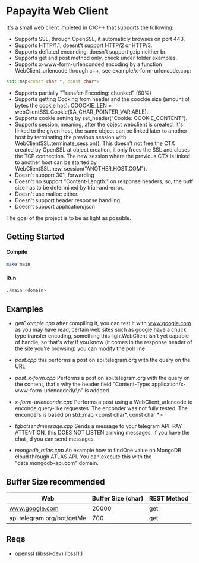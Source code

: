 # Papayita Web Client
It's a small web client impleted in C/C++ that supports the following:
- Supports SSL, through OpenSSL, it automaticly browses on port 443. 
- Supports HTTP/1.1, doesnt't support HTTP/2 or HTTP/3.
- Supports deflated enconding, doesn't support gzip neither br.
- Supports get and post method only, check under folder examples.
- Supports x-www-form-urlenconded encoding by a function WebClient_urlencode through c++, see example/x-form-urlencode.cpp:
```c++
std::map<const char *, const char*>
```
- Supports partially "Transfer-Encoding: chunked" (60%)
- Supports getting Cooking from header and the coockie size (amount of bytes the cookie has): COOCKIE_LEN = webClientSSL.Cookie(&A_CHAR_POINTER_VARIABLE).
- Supports cookie setting by set_header("Cookie: COOKIE_CONTENT").
- Supports session, meaning, after the object webclient is created, it's linked to the given host, the same object can be linked later to another host by terminating the previous session with WebClientSSL.terminate_session(). This doesn't not free the CTX created by OpenSSL at object creation, it only frees the SSL and closes the TCP connection. The new session where the previous CTX is linked to another host can be started by WebClientSSL.new_session("ANOTHER.HOST.COM").
- Doesn't support 301, forwarding
- Doesn't no support "Content-Length:" on response headers, so, the buff size has to be determined by trial-and-error.
- Doesn't use malloc either.
- Doesn't support header response handling.
- Doesn't support application/json

The goal of the project is to be as light as possible.

## Getting Started
#### Compile
```bash
make main
```
#### Run

```bash
./main <domain>
```
## Examples
- *getExample.cpp* after compiling it, you can test it with www.google.com as you may have read, certain web sites such as google have a chuck type transfer encoding, something this lightWebClient isn't yet capable of handle, so that's why if you know (it comes in the response header of the site you're browsing) you can modify the poll line

- *post.cpp* this performs a post on api.telegram.org with the query on the URL

- *post_x-form.cpp* Performs a post on api.telegram.org with the query on the content, that's why the header field "Content-Type: application/x-www-form-urlencoded\r\n" is addded.

- *x-form-urlenconde.cpp* Performs a post using a WebClient_urlencode to enconde query-like requestes. The enconder was not fully tested. The enconders is based on std::map <const char*, const char *>

- *tgbotsendmessage.cpp* Sends a message to your telegram API. PAY ATTENTION, this DOES NOT LISTEN arriving messages, if you have the chat_id you can send messages.

- *mongodb_atlas.cpp* An example how to findOne value on MongoDB cloud through ATLAS API. You can execute this with the "data.mongodb-api.com" domain.


## Buffer Size recommended
|Web|Buffer Size (char)|REST Method|
|-|-|-|
|www.google.com|20000|get|
|api.telegram.org/bot<BOTTOKEN>/getMe|700|get

## Reqs
- openssl (libssl-dev) libssl1.1